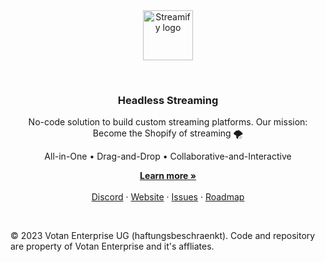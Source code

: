 <br />
<br />
<p align="center">
  <img alt="Streamify logo" src="https://assets.streamify.dev/logo/streamify-logo-purpur.svg" width="auto" height="80">
</p>
<br />
<h3 align="center">
  Headless Streaming
</h3>
<p align="center">
  No-code solution to build custom streaming platforms. Our mission: Become the Shopify of streaming 🌪️
</p>
<p align="center">
  All-in-One • Drag-and-Drop • Collaborative-and-Interactive
</p>
<p align="center">
    <a href="https://streamify.com/"><strong>Learn more »</strong></a>
    <br />
    <br />
    <a href="https://discord.gg/Qct64q7z">Discord</a>
    ·
    <a href="https://streamify.com">Website</a>
    ·
    <a href="[https://github.com/streamify-com/streamify-core/issues](https://github.com/streamify-com/streamify.com/issues)">Issues</a>
    ·
    <a href="https://github.com/orgs/streamify-com/projects/3/views/1">Roadmap</a>
  </p>
<br />

© 2023 Votan Enterprise UG (haftungsbeschraenkt). Code and repository are property of Votan Enterprise and it's affliates.
